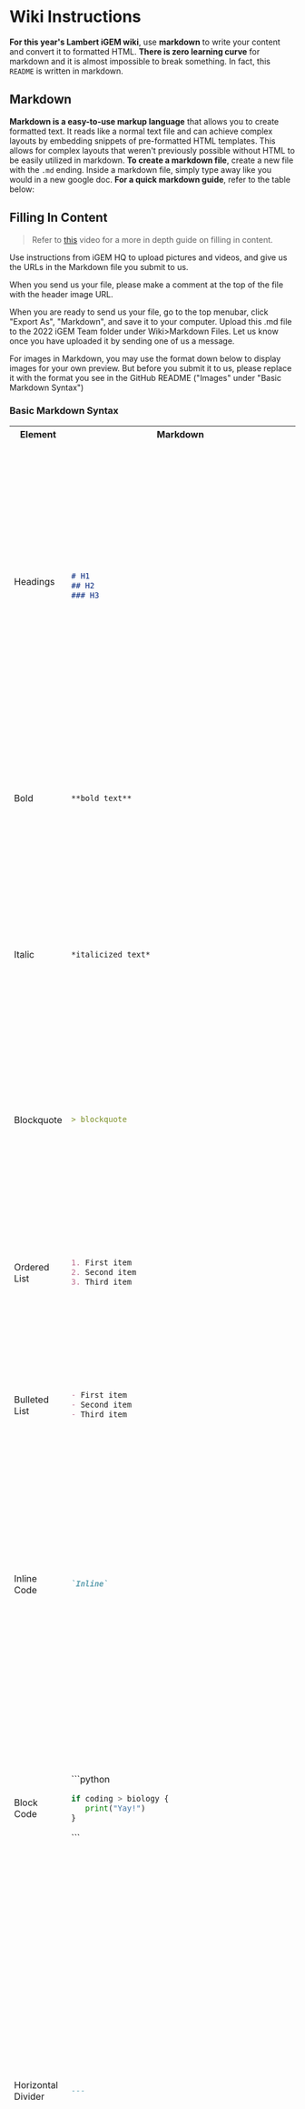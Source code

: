 # Wiki Instructions
**For this year's Lambert iGEM wiki**, use **markdown** to write your content and convert it to formatted HTML. **There is zero learning curve** for markdown and it is almost impossible to break something. In fact, this `README` is written in markdown.

## Markdown
**Markdown is a easy-to-use markup language** that allows you to create formatted text. It reads like a normal text file and can achieve complex layouts by embedding snippets of pre-formatted HTML templates. This allows for complex layouts that weren't previously possible without HTML to be easily utilized in markdown. **To create a markdown file**, create a new file with the `.md` ending. Inside a markdown file, simply type away like you would in a new google doc. **For a quick markdown guide**, refer to the table below: 


## Filling In Content

>Refer to [this](https://www.youtube.com/watch?v=AdAHSMPQEUQ) video for a more in depth guide on filling in content.

Use instructions from iGEM HQ to upload pictures and videos, and give us the URLs in the Markdown file you submit to us.

When you send us your file, please make a comment at the top of the file with the header image URL.

[comment]: <> (This is how to write a comment)

When you are ready to send us your file, go to the top menubar, click "Export As", "Markdown", and save it to your computer. Upload this .md file to the 2022 iGEM Team folder under Wiki>Markdown Files. Let us know once you have uploaded it by sending one of us a message.

For images in Markdown, you may use the format down below to display images for your own preview. But before you submit it to us, please replace it with the format you see in the GitHub README ("Images" under "Basic Markdown Syntax")

### Basic Markdown Syntax

<table>
<tr>  
 
<th> Element </th>
<th> Markdown </th>
<th> Preview </th>
</tr>

<tr>
 
<td>

Headings

</td>

<td>
 
 ```markdown
 
 # H1
 ## H2
 ### H3
 ```

</td>

<td>
<img width="486" alt="Screen Shot 2022-07-02 at 12 33 04 AM" src="https://user-images.githubusercontent.com/61951438/176986601-ea070772-9e0c-4b0c-bb18-de1392cd2266.png">
</td>
 </tr>
 <tr>

 
<td>
 Bold
</td>
<td>
 
 ```markdown
 **bold text**
 ```
 
</td>
<td> 
<img width="265" alt="Screen Shot 2022-07-02 at 1 17 42 AM" src="https://user-images.githubusercontent.com/61951438/176987596-648cf905-30af-471a-a0b0-f6408a271a51.png">

</td>
 </tr>
 

<tr>
 
<td>
 Italic
</td>
<td>
 
 ```markdown
 *italicized text*
 ```
 
</td>

<td>
<img width="273" alt="Screen Shot 2022-07-02 at 1 18 21 AM" src="https://user-images.githubusercontent.com/61951438/176987610-4309feaf-bb26-44ad-814c-e0be839c79d2.png">

</td>

 </tr>
 
  <tr>
 
<td>
 Blockquote
</td>
<td>
 
 ```markdown
 > blockquote
 ```
 
</td>

<td>

<img width="296" alt="Screen Shot 2022-07-02 at 1 19 18 AM" src="https://user-images.githubusercontent.com/61951438/176987631-ed569805-b8f8-470b-94f6-1d689c7a72ed.png">

</td>


 </tr>
 
  <tr>
 
<td>
 Ordered List
</td>
<td>
 
 ```markdown
1. First item
2. Second item
3. Third item
 ```
 
</td>

<td>
<img width="230" alt="Screen Shot 2022-07-02 at 12 42 27 AM" src="https://user-images.githubusercontent.com/61951438/176986809-db331a77-c683-4f7a-91cd-39335e0171f6.png">
</td>
 </tr>
 
   <tr>
 
<td>
 Bulleted List
</td>
<td>
 
 ```markdown
- First item
- Second item
- Third item
 ```
 
</td>

<td>

<img width="224" alt="Screen Shot 2022-07-02 at 12 43 28 AM" src="https://user-images.githubusercontent.com/61951438/176986829-be54e4ab-be00-481b-b19f-195b0fd4f6e1.png">
</td>
 </tr>
 
 <tr>
<td>
 Inline Code
</td>
<td>

 
 ```markdown
`Inline`
```

</td>

<td>
<img width="394" alt="Screen Shot 2022-07-02 at 1 07 41 AM" src="https://user-images.githubusercontent.com/61951438/176987355-094d4a17-390f-410b-a479-7f4bdabf9448.png"></td>
</tr>
 
  <tr>
<td>
 Block Code
</td>
<td>
 
 
\```python
```python
if coding > biology {
   print("Yay!")
}
```
\```

</td>

<td>
<img width="383" alt="Screen Shot 2022-07-02 at 1 08 19 AM" src="https://user-images.githubusercontent.com/61951438/176987366-265f959a-98d4-4ec7-b4b8-4c4f552e2392.png">


</td>
</tr>
  <tr>
<td>
 Horizontal Divider
</td>
<td>
 
 ```markdown
---
```

</td>

<td>
<img width="599" alt="Screen Shot 2022-07-02 at 1 10 14 AM" src="https://user-images.githubusercontent.com/61951438/176987413-7c8f01fa-d1b8-4e40-b2f4-56a0d191d7b1.png">
</td>
</tr>
 

  <tr>
<td>
 Link
</td>
<td>
 
 ```markdown
[title](https://www.example.com)
```

</td>

<td>
<img width="291" alt="Screen Shot 2022-07-02 at 1 12 44 AM" src="https://user-images.githubusercontent.com/61951438/176987474-818708da-944e-4c18-915e-ec76d75e9432.png">
</td>
</tr>
 
   <tr>
<td>
 Image
</td>
<td>

 
 ```markdown
 
  {% include image.html 
 source="www.linktotheimage.com/imageurl" 
 alt="this is an image" 
 caption="Figure 1. This is an image of Akshaya"
 aspectRatio=1.3
 %}
 ```

</td>

<td>
<img width="505" alt="Screen Shot 2022-07-02 at 1 15 53 AM" src="https://user-images.githubusercontent.com/61951438/176987549-59bd6c06-2994-431e-9699-60ecfec440ac.png">
</td>
</tr>

 
</table>


**For a more detailed guide on markdown**, refer to [this page](https://github.com/adam-p/markdown-here/wiki/Markdown-Cheatsheet).


## Committee Colors 
Each page on the wiki will use accent colors to match it's committee. The colors for each committee **have been finalized** and are shown below.

![committee_colors](https://user-images.githubusercontent.com/65861582/184052154-90b482cd-f9ac-4e00-8992-04efc0024d71.jpg)



## Custom Components Library
**Along with the basic markdown elements**, we have created a library of custom HTML layout templates that you can use in markdown to achieve complex layouts. **To use any of the HTML layout templates**, copy the code snippet of the layout you want to use and replace the filler content with your content. **If you can't find what you are looking** for in the templates already created below, contact the wiki team and we will create a custom layout template for you. **If you are looking for custom animations or graphics** on your page, contact the graphics committie.
<table>
<tr>  
 
<th> Code </th>
<th> Result </th>
</tr>

<tr>
<td>

### Icon Info Component

```html
 {% include iconInfoComponent.html 
 title="title" 
 text="some text" 
 icon="www.linktotheimage.com/imageurl"
 %}
 ```

</td>


<td>

<img width=1600 alt="Screen Shot 2022-06-28 at 7 34 42 PM" src="https://user-images.githubusercontent.com/61951438/176321499-81ca1e8f-8dd1-4146-b6c1-77865a7398ef.png">
</td>
</tr>
 
 <tr>
<td>

### Two Column Paragraph Component


```html
 {% include twoColumnParagraphComponent.html
 column1Title="Title"
 column1Text="some text"
 column2Title="Title"
 column2Text="some text"
 %}
 ```

</td>

<td>

<img width=1600 alt="Screen Shot 2022-06-28 at 7 34 42 PM" src="https://user-images.githubusercontent.com/61951438/176591857-b92df44d-2da4-4212-ad99-0efb9dff3da3.png">
</td>
</tr>
 
  <tr>
<td>

### Two Column Image Component


```html
{% include twoColumnImageComponent.html
image1URL="imageurl.com"
image1Figure="Figure 1. an image"
image2URL="imageurl.com"
image2Figure="Figure 2. another image"
 %}
 ```

</td>

<td>


<img width=1600 alt="Screen Shot 2022-06-28 at 7 34 42 PM" src="https://user-images.githubusercontent.com/61951438/176594151-1a7eb206-b068-45df-9cfc-7dead8892cf7.png">
</td>
</tr>

 <tr>
<td>

### APA Citations


```html
{% include apasource.html
source="Higuera, V. (2020, April 1). Coronary artery disease diet: Foods to eat and foods to avoid. Healthline. Retrieved August 1, 2022, from https://www.healthline.com/health/coronary-artery-disease/foods-to-eat-and-avoid"
 %}
 ```

</td>

<td>

<img width="1600" alt="Screen Shot 2022-09-23 at 1 34 35 PM" src="https://user-images.githubusercontent.com/61951438/192024944-3fe9b3cd-509f-4943-a6ff-4e7d289366cc.png">


  </td>
</tr>
 
 
<tr>
<th> To be added </th>
</tr>

<tr>
<td> Circular Ordered Lists </td>
</tr>


<tr>
<td> Image Carousel </td>
</tr>

<tr>
<td> Tables </td>
</tr>


<tr>
<td> Circular Ordered Lists </td>
</tr>



 </table>
 
